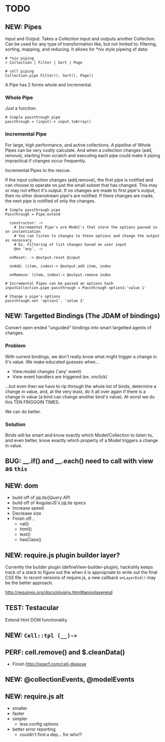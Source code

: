 TODO
====

NEW: Pipes
----------

Input and Output.
Takes a Collection input and outputs another Collection.  Can be used for any type of transformation like, but not limited to: filtering, sorting, mapping, and reducing.
It allows for *nix style pipeing of data:

    # *nix piping
    > Collection | Filter | Sort | Page

    # cell piping
    Collection.pipe Filter(), Sort(), Page()

A Pipe has 2 forms whole and incremental.

### Whole Pipe

Just a function.

    # Simple passthrough pipe
    passthrough = (input)-> input.toArray()

### Incremental Pipe

For large, high performance, and active collections.
A pipeline of Whole Pipes can be very costly calculate. And when a collection changes (add, remove), starting from scratch and executing each pipe could make it piping impractical if changes occur frequently.

Incremental Pipes to the rescue.

If the input collection changes (add,remove), the first pipe is notified and can choose to operate on just the small subset that has changed.  This may or may not effect it's output.  If no changes are made to first pipe's output, then no other downstream pipe's are notified.  If there changes are made, the next pipe is notified of only the changes.

    # Simple passthrough pipe
    Passthrough = Pipe.extend

      constructor: ->
        # Incremental Pipe's are Model's that store the options passed in on instantiation
        # You can listen to changes to these options and change the output as necessary
        # Ex. Filtering of list changes based on user input
        @on 'any', ->

      onReset: -> @output.reset @input

      onAdd: (item, index)-> @output.add item, index

      onRemove: (item, index)-> @output.remove index

    # Incremental Pipes can be passed an options hash
    inputCollection.pipe passthrough = Passthrough option1:'value 1'

    # Change a pipe's options
    passthrough.set 'option1', 'value 2'


NEW: Targetted Bindings (The JDAM of bindings)
----------------------------------------------------

Convert open ended "unguided" bindings into smart targetted agents of changes.

### Problem

With current bindings, we don't really know what might trigger a change in it's value.
We make educated guesses when...
- View.model changes ('any' event)
- View event handlers are triggered (ex. onclick)

...but even then we have to rip through the whole list of binds, determine a change in value,
and, at the very least, do it all over again if there is a change in value (a bind can change
another bind's value). At worst we do this TEN FRIGGGIN TIMES.

We can do better.

### Solution

Binds will be smart and know exactly which Model/Collection to listen to, and even better, know exactly which property of a Model triggers a change in value.


BUG: __.if() and __.each() need to call with view as `this`
-----------------------------------------------------------

NEW: dom
--------

- build off of jqLite/jQuery API
- build off of AngularJS's jqLite specs
- Increase speed
- Decrease size
- Finish off...
  - val()
  - html()
  - text()
  - hasClass()

NEW: require.js plugin builder layer?
-------------------------------------

Currently the builder plugin (defineView-builder-plugin), hackishly keeps track of a stack to figure out the when it is appropriate to write out the final CSS file.
In recent versions of require.js, a new callback `onLayerEnd()` may be the better approach.

http://requirejs.org/docs/plugins.html#apionlayerend


TEST: Testacular
----------------


Extend html DOM functionality

NEW: `Cell::tpl (__)->`
-----------------------

PERF: cell.remove() and $.cleanData()
-------------------------------------

- Finish http://jsperf.com/cell-dispose

NEW: @collectionEvents, @modelEvents
-------------------------------------

NEW: require.js alt
-------------------

- smaller
- faster
- simpler
  - less config options
- better error reporting
  - couldn't find a dep... for who!?

